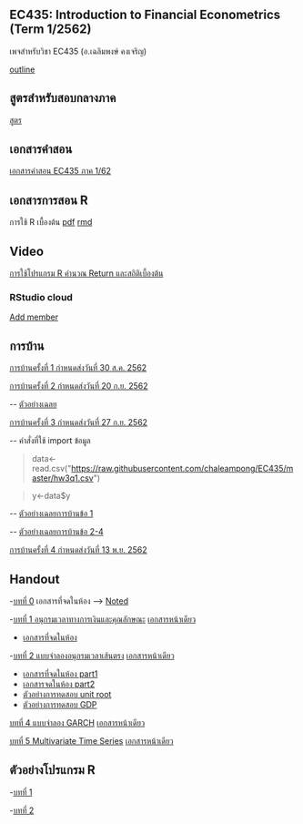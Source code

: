 ## EC435: Introduction to Financial Econometrics (Term 1/2562)
เพจสำหรับวิชา EC435 (อ.เฉลิมพงษ์ คงเจริญ)

[outline](https://github.com/chaleampong/EC435/blob/master/outline_ec435_1_62.pdf)

## สูตรสำหรับสอบกลางภาค

[สูตร](https://github.com/chaleampong/EC435/blob/master/formula_for_mid.pdf)

## เอกสารคำสอน

[เอกสารคำสอน EC435 ภาค 1/62](https://github.com/chaleampong/EC435/blob/master/ec435_lecture_all.pdf)

## เอกสารการสอน R

การใช้ R เบื้องต้น  [pdf](https://github.com/chaleampong/EC435/blob/master/rclass_1_62_note.pdf) [rmd](https://github.com/chaleampong/EC435/blob/master/rclass_1_62.Rmd)

## Video

[การใช้โปรแกรม R คำนวณ Return และสถิติเบี้องต้น](https://youtu.be/aETKLqnSGXg)


### RStudio cloud 

[Add member](https://rstudio.cloud/spaces/22748/join?access_code=BBAn8filr1wkt4X%2BG1h4%2B1i75TEyjSJmQ0XJEugT)




## การบ้าน

[การบ้านครั้งที่ 1 กำหนดส่งวันที่ 30 ส.ค. 2562](https://github.com/chaleampong/EC435/blob/master/ec435_1_2562_hw1.pdf)

[การบ้านครั้งที่ 2 กำหนดส่งวันที่ 20 ก.ย. 2562](https://github.com/chaleampong/EC435/blob/master/HW2_1_62.pdf)

-- [ตัวอย่างเฉลย](https://github.com/chaleampong/EC435/blob/master/EC435_2_2562_hw2_sol.pdf)

[การบ้านครั้งที่ 3 กำหนดส่งวันที่ 27 ก.ย. 2562](https://github.com/chaleampong/EC435/blob/master/ec435_1_2562_hw3.pdf)



-- คำสั่งที่ใช้ import ข้อมูล

> data<-read.csv("https://raw.githubusercontent.com/chaleampong/EC435/master/hw3q1.csv")

> y<-data$y

-- [ตัวอย่างเฉลยการบ้านข้อ 1](https://github.com/chaleampong/EC435/blob/master/hw3q1_sol.pdf) 

-- [ตัวอย่างเฉลยการบ้านข้อ 2-4](https://github.com/chaleampong/EC435/blob/master/ec435_1_2562_hw3_sol_q2_4.pdf)

[การบ้านครั้งที่ 4 กำหนดส่งวันที่ 13 พ.ย. 2562](https://github.com/chaleampong/EC435/blob/master/ec435_1_2562_hw4.pdf)
## Handout 
-[บทที่ 0](https://github.com/chaleampong/EC435/blob/master/chapter0_slide_1_62_ho.pdf) เอกสารที่จดในห้อง --> [Noted](https://github.com/chaleampong/EC435/blob/master/chapter0_slide_1_62_noted.pdf)

-[บทที่ 1 อนุกรมเวลาทางการเงินและคุณลักษณะ](https://github.com/chaleampong/EC435/blob/master/chapter1_slide_1_62_ho.pdf) [เอกสารหน้าเดียว](https://github.com/chaleampong/EC435/blob/master/chapter1_slide_1_62_ho_1p.pdf)
  - [เอกสารที่จดในห้อง](https://github.com/chaleampong/EC435/blob/master/chapter1_slide_1_62_noted.pdf)

-[บทที่ 2 แบบจำลองอนุกรมเวลาเส้นตรง](https://github.com/chaleampong/EC435/blob/master/chapter2_slide_1_62_ho.pdf) [เอกสารหน้าเดียว](https://github.com/chaleampong/EC435/blob/master/chapter2_slide_1_62_ho_1p.pdf)
  - [เอกสารที่จดในห้อง part1](https://github.com/chaleampong/EC435/blob/master/chapter2_slide_1_62_noted_part1.pdf)
  - [เอกสารจดในห้อง part2](https://github.com/chaleampong/EC435/blob/master/chapter2_slide_1_62_noted_part2.pdf)
  - [ตัวอย่างการทดสอบ unit root](https://github.com/chaleampong/EC435/blob/master/urca_adf_example.pdf)
  - [ตัวอย่างการทดสอบ GDP](https://github.com/chaleampong/EC435/blob/master/gdp_unitroot_example.pdf)
  
[บทที่ 4 แบบจำลอง GARCH](https://github.com/chaleampong/EC435/blob/master/chapter4_slide_1_62_ho.pdf)  [เอกสารหน้าเดียว](https://github.com/chaleampong/EC435/blob/master/chapter4_slide_1_62_1p.pdf)

[บทที่ 5 Multivariate Time Series](https://github.com/chaleampong/EC435/blob/master/chapter5_slide_1_62_ho.pdf)  [เอกสารหน้าเดียว](https://github.com/chaleampong/EC435/blob/master/chapter5_slide_1_62_1p.pdf)

## ตัวอย่างโปรแกรม R

-[บทที่ 1](https://github.com/chaleampong/EC435/blob/master/chapter1_example.md)

-[บทที่ 2](https://github.com/chaleampong/EC435/blob/master/chapter2_example.md)
